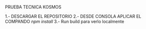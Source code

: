 PRUEBA TECNICA KOSMOS

1.- DESCARGAR EL REPOSITORIO
2.- DESDE CONSOLA APLICAR EL COMPANDO *npm install*
3.- Run build para verlo localmente

